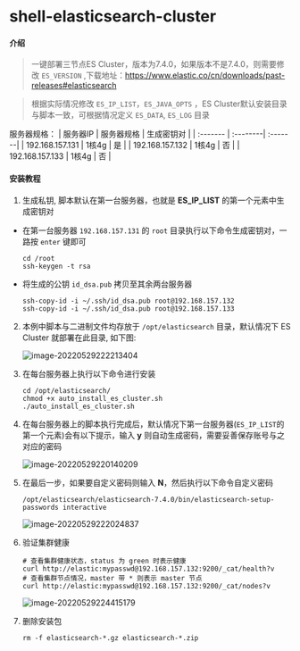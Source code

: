 # shell-elasticsearch-cluster

#### 介绍
> 一键部署三节点ES Cluster，版本为7.4.0，如果版本不是7.4.0，则需要修改 `ES_VERSION` ,下载地址：https://www.elastic.co/cn/downloads/past-releases#elasticsearch

> 根据实际情况修改 `ES_IP_LIST`，`ES_JAVA_OPTS` ，ES Cluster默认安装目录与脚本一致，可根据情况定义 `ES_DATA`, `ES_LOG` 目录

服务器规格：
| 服务器IP | 服务器规格 | 生成密钥对 |
| :------- | :--------| :-------|
| 192.168.157.131 | 1核4g | 是 |
| 192.168.157.132 | 1核4g | 否 |
| 192.168.157.133 | 1核4g | 否 |

#### 安装教程

1. 生成私钥, 脚本默认在第一台服务器，也就是 **ES_IP_LIST** 的第一个元素中生成密钥对
 - 在第一台服务器 `192.168.157.131` 的 `root` 目录执行以下命令生成密钥对，一路按 `enter` 键即可
   ```shell
   cd /root
   ssh-keygen -t rsa
   ```
 - 将生成的公钥 `id_dsa.pub` 拷贝至其余两台服务器
   ```shell
   ssh-copy-id -i ~/.ssh/id_dsa.pub root@192.168.157.132
   ssh-copy-id -i ~/.ssh/id_dsa.pub root@192.168.157.133
   ```

2.  本例中脚本与二进制文件均存放于 `/opt/elasticsearch` 目录，默认情况下 ES Cluster 就部署在此目录, 如下图:

    ![image-20220529222213404](https://brianhsiung.oss-cn-hangzhou.aliyuncs.com/img/image-20220529222213404.png)

3.  在每台服务器上执行以下命令进行安装
    ```shell
    cd /opt/elasticsearch/
    chmod +x auto_install_es_cluster.sh
    ./auto_install_es_cluster.sh
    ```

4. 在每台服务器上的脚本执行完成后，默认情况下第一台服务器(`ES_IP_LIST`的第一个元素)会有以下提示，输入 **y** 则自动生成密码，需要妥善保存账号与之对应的密码

   ![image-20220529220140209](https://brianhsiung.oss-cn-hangzhou.aliyuncs.com/img/image-20220529220140209.png)

5. 在最后一步，如果要自定义密码则输入 **N**，然后执行以下命令自定义密码
   ```shell
   /opt/elasticsearch/elasticsearch-7.4.0/bin/elasticsearch-setup-passwords interactive
   ```

   ![image-20220529222024837](https://brianhsiung.oss-cn-hangzhou.aliyuncs.com/img/image-20220529222024837.png)

6. 验证集群健康
   ```shell
   # 查看集群健康状态，status 为 green 时表示健康
   curl http://elastic:mypasswd@192.168.157.132:9200/_cat/health?v
   # 查看集群节点情况，master 带 * 则表示 master 节点
   curl http://elastic:mypasswd@192.168.157.132:9200/_cat/nodes?v
   ```

   ![image-20220529224415179](https://brianhsiung.oss-cn-hangzhou.aliyuncs.com/img/image-20220529224415179.png)

7. 删除安装包
   ```shell
   rm -f elasticsearch-*.gz elasticsearch-*.zip
   ```